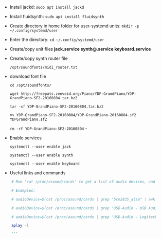 - Install jackd:
  `sudo apt install jackd`

- Install fluidsynth:
  `sudo apt install fluidsynth`

- Create directory in home folder for user-systemd units:
  `mkdir -p ~/.config/systemd/user`

- Enter the directory:
  `cd ~/.config/systemd/user`

- Create/copy unit files
  **jack.service synth@.service keyboard.service**

- Create/copy synth router file

  `/opt/soundfonts/midi_router.txt`

- download font file

  `cd /opt/soundfonts/`

  `wget http://freepats.zenvoid.org/Piano/YDP-GrandPiano/YDP-GrandPiano-SF2-20160804.tar.bz2`

  `tar -xf YDP-GrandPiano-SF2-20160804.tar.bz2`

  `mv YDP-GrandPiano-SF2-20160804/YDP-GrandPiano-20160804.sf2 YDPGrandPiano.sf2`

  `rm -rf YDP-GrandPiano-SF2-20160804` -

- Enable services

  `systemctl --user enable jack`

  `systemctl --user enable synth`

  `systemctl --user enable keyboard`

- Useful links and commands

````bash
    # Run 'cat /proc/asound/cards' to get a list of audio devices, and modify the grep statement below with a unique identifying string

    # Examples:

    # audioDevice=$(cat /proc/asound/cards | grep "bcm2835_alsa" | awk -F" " '{ print $1 }') # Raspberry Pi on-board audio (high latency - only use if no other options)

    # audioDevice=$(cat /proc/asound/cards | grep "USB-Audio - USB Audio Device" | awk -F" " '{ print $1 }') # Sabrent USB sound card

    # audioDevice=$(cat /proc/asound/cards | grep "USB-Audio - Logitech" | awk -F" " '{ print $1 }') # Logitech USB sound card

    aplay -l

    ```
````
